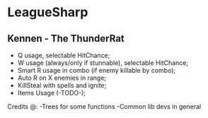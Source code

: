 LeagueSharp
===========

Kennen - The ThunderRat
-----------
- Q usage, selectable HitChance;
- W usage (always/only if stunnable), selectable HitChance;
- Smart R usage in combo (if enemy killable by combo);
- Auto R on X enemies in range;
- KillSteal with spells and ignite;
- Items Usage (-TODO-);


Credits @:
-Trees for some functions
-Common lib devs in general
